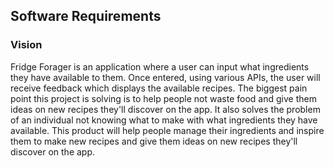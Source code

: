 ## Software Requirements

### Vision

Fridge Forager is an application where a user can input what ingredients they have available to them. Once entered, using various APIs, the user will receive feedback which displays the available recipes. The biggest pain point this project is solving is to help people not waste food and give them ideas on new recipes they'll discover on the app. It also solves the problem of an individual not knowing what to make with what ingredients they have available. This product will help people manage their ingredients and inspire them to make new recipes and give them ideas on new recipes they'll discover on the app.